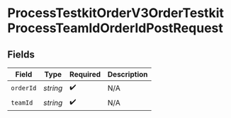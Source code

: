 # ProcessTestkitOrderV3OrderTestkitProcessTeamIdOrderIdPostRequest


## Fields

| Field              | Type               | Required           | Description        |
| ------------------ | ------------------ | ------------------ | ------------------ |
| `orderId`          | *string*           | :heavy_check_mark: | N/A                |
| `teamId`           | *string*           | :heavy_check_mark: | N/A                |